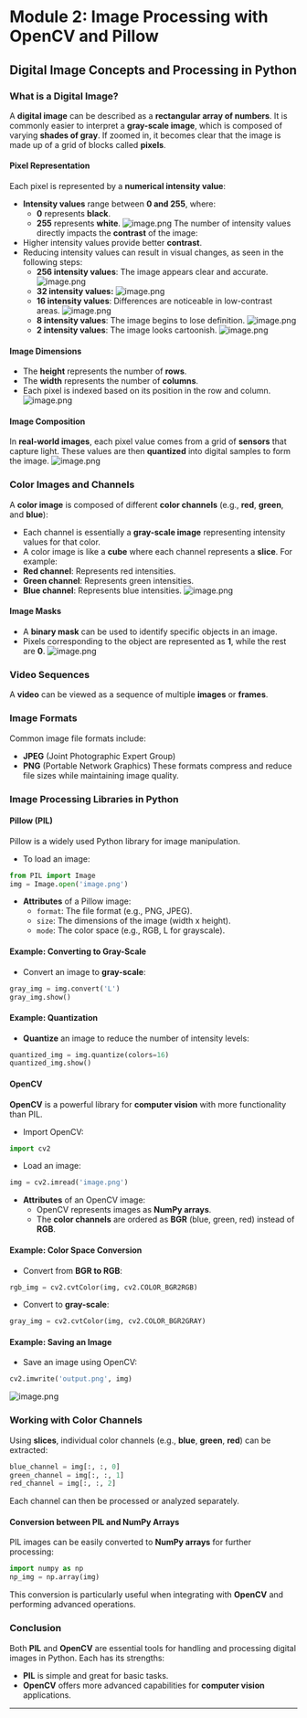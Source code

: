 

# Module 2: Image Processing with OpenCV and Pillow
## Digital Image Concepts and Processing in Python
### What is a Digital Image?
A **digital image** can be described as a **rectangular array of numbers**. It is commonly easier to interpret a **gray-scale image**, which is composed of varying **shades of gray**. If zoomed in, it becomes clear that the image is made up of a grid of blocks called **pixels**.
#### Pixel Representation
Each pixel is represented by a **numerical intensity value**:
- **Intensity values** range between **0 and 255**, where:
	- **0** represents **black**.
	- **255** represents **white**.
![image.png](https://prod-files-secure.s3.us-west-2.amazonaws.com/03e82b26-cccb-4906-bb56-adabcbdc0655/fa1bb4aa-313a-44c2-a7b3-7fa4a8432b08/image.png?X-Amz-Algorithm=AWS4-HMAC-SHA256&X-Amz-Content-Sha256=UNSIGNED-PAYLOAD&X-Amz-Credential=ASIAZI2LB466VTVEJS4W%2F20250130%2Fus-west-2%2Fs3%2Faws4_request&X-Amz-Date=20250130T231437Z&X-Amz-Expires=3600&X-Amz-Security-Token=IQoJb3JpZ2luX2VjEKf%2F%2F%2F%2F%2F%2F%2F%2F%2F%2FwEaCXVzLXdlc3QtMiJHMEUCIQCsmdzwAKuUI7YmTE52HLUtugRg3hdeiS4AO8DaSu8hGgIgXb7aR40%2BRC1Bzj7UIaWAn9dQ8%2B16jUuz7KGzvGJAaYkqiAQIsP%2F%2F%2F%2F%2F%2F%2F%2F%2F%2FARAAGgw2Mzc0MjMxODM4MDUiDIZ%2BarWHYMDw7SHkwSrcA%2FlifbR%2B8m4IF5AEEFq4J8p%2F7fH2tJQF54V0756gcHcWELZKWFeXfuKbiEglVJ7Nk1DfXz4Is0a%2BpkaF3ZDmZrqbbLDhfnAYqdsDh08PEpAjt%2Fn2zPIgxhVVM1HhO1Y7b91FkzPKjqK6PGAF%2BrFRfQs2XvG9BOdMnE30tyNZN0%2FS3grAj%2BmZD2jrf8glj88LM6KpZNkH6Wrh3nMzA164URAUPQsGKQ783UzFwOVWZR0E55z3RjiVr6EQtfR%2B%2FtnqLl%2FpH97eE3rD6wpe5v%2BfhhThl1njmjBQfdl4HJwjldCrPi19tWe%2BJeTBGg9aeqJ4jH5b8%2FDjhlsX7%2BlCoUEyNCmmtPBtLb11ZAkZiMJxK9FSWuTp49OmXHdARVYYfU9%2FuYRV5hpFQ1yPbeYrdtrixB5Sfq%2FD3K9MIKSZPBZ7%2FBWtxxIEmOktR222jUJiePo7JSc8GvXr9U1tJDQsSsatu1gyWG2%2FuF3%2FDKWxDKW4UrnbsYlw8Mkx2b6tHM2pCUMN%2FNdgB65vdu4RPU%2FnCyUr%2BjgZzJrOe1PU1%2FwnCZGnBxWPwfMWVCn%2Fw4hZMVOQ9brG7X930AlqvZ7W2BZ1JwWvPrlYaJgJfrwhXAopF68aOfT62HjVIbIei3j7fYhoMLr977wGOqUBpxRAlvGYevrE3HYaL570qPypkIWwxIv2QaJPBSb9oP4ODJqu4NmenUD3bQ9t7h2bItVSSpy748e1lqbVDMMbTTtlZxWMtXefwgSFpHeBoTnsYvho6PsVTmasn51qtk0DQgnJ7vwL3Jskj1wwbC9QAV4PhLA2EJ%2BFsP%2BYIHsRsTnFievyi1HdDdlYcdzR6b0zpwPkRWh2m6bHRQt3RZXRg4eUrUg2&X-Amz-Signature=a07ff388472f967b218f085e967eb2ea81cebdf1ac25c9f178a8429527c45478&X-Amz-SignedHeaders=host&x-id=GetObject)
The number of intensity values directly impacts the **contrast** of the image:
- Higher intensity values provide better **contrast**.
- Reducing intensity values can result in visual changes, as seen in the following steps:
	- **256 intensity values**: The image appears clear and accurate.
![image.png](https://prod-files-secure.s3.us-west-2.amazonaws.com/03e82b26-cccb-4906-bb56-adabcbdc0655/0de7dfb4-99dc-4b87-8932-5165b3c3b775/image.png?X-Amz-Algorithm=AWS4-HMAC-SHA256&X-Amz-Content-Sha256=UNSIGNED-PAYLOAD&X-Amz-Credential=ASIAZI2LB466TB2PY5JW%2F20250130%2Fus-west-2%2Fs3%2Faws4_request&X-Amz-Date=20250130T231438Z&X-Amz-Expires=3600&X-Amz-Security-Token=IQoJb3JpZ2luX2VjEKf%2F%2F%2F%2F%2F%2F%2F%2F%2F%2FwEaCXVzLXdlc3QtMiJHMEUCIQD6VZdu6hfZR5pGQbblG0PNNWBEW62letwh4LO%2BaTZQBQIgUbkiIaBres93G4KxtL4OFF7QW2ejzjuIHKWoIfqTz1gqiAQIsP%2F%2F%2F%2F%2F%2F%2F%2F%2F%2FARAAGgw2Mzc0MjMxODM4MDUiDNepAMj0krtnOE%2BZ3ircA6sAyccdPgDZc2anY0FtcKDWqRNjjqXnZ522h9r%2FIow7UrB7BEBA4n3Nq2JovTWKm6Q0QJ2QapwXNXFKZ0hJuaDNcSP7fpg8bf1BlheGB6Z%2Fauqm5dil0qZqLOw59YBVMHFSQ2SLXFKCYBqyRlRgureeSk9lOxIrlENd%2BTt1qmshrzFCI9Zc9qOpQJSZKV%2FZ8vuDBLLFoH%2F%2B%2BGBGtiDwSO%2FuxmdIJA%2BF3Ensa%2FaZP7RXE%2FYSuqUHbTwaLzopEDPzD5u0Uux%2FMUbeJWjChdQ2ISnhNXrFjw3avf%2FjnQveHwIjF3uZQXLr%2BZfdstwQl1f1sD5ZglI%2FoAK0b8iXpxrkalws6Yw33QvQlZGzcQ7zOBHBhsqR8AMEtWwphGPGH7CJn2WEqZ7J7qv3mjpc4he1Oe0rY2K2zWBehDyHC5TYJc9W0mB2ji1WCP56t5nrizDMCjx9OQiS2QUOqILlQEhzZznTPfyzbxNmliYLpMftrrakrbEJDMY7ldkSgn4eiwZVT5x%2BCp0AP1Krfv8cB0wjwHkcuGLTNKosF18%2FH6LmYIJ1kDGB0r4A0eKLEk0xUvn0nF8R18NmZpyC25nT%2Fx5VccOUoN4lMgkCRG%2BYG4c5HAtHW1sNOjtmLW%2BYCuSvMKv977wGOqUBnUCdYZhhaFohzrGVZBwwjqdAerdPCgDpeVmD5eE416MQzyWHJkpRrOIlj1R0lZxfonTSqEw92Ut6Z8ek4SzeI4YVDiVY4NZzbG8%2BwgWJRODhNqD7J1uYnuCeKRtIbxVaBLAUSnbH4h4dNo1y26qN3R0ln6DnLl1RaDCB2y5ZxmXN%2BzBlpGvq3HJyO0LTVDIVPlLcXOOhBlZ8lq22C0Ua5RHTFk2G&X-Amz-Signature=136cd573e0fffaf18cfd33deff1eca82f8c2c21d90151d0407100a2975f3daf2&X-Amz-SignedHeaders=host&x-id=GetObject)
	- **32 intensity values:**
![image.png](https://prod-files-secure.s3.us-west-2.amazonaws.com/03e82b26-cccb-4906-bb56-adabcbdc0655/7eb81f08-b190-4c5a-ba2b-2a498a15b2c4/image.png?X-Amz-Algorithm=AWS4-HMAC-SHA256&X-Amz-Content-Sha256=UNSIGNED-PAYLOAD&X-Amz-Credential=ASIAZI2LB466TB2PY5JW%2F20250130%2Fus-west-2%2Fs3%2Faws4_request&X-Amz-Date=20250130T231438Z&X-Amz-Expires=3600&X-Amz-Security-Token=IQoJb3JpZ2luX2VjEKf%2F%2F%2F%2F%2F%2F%2F%2F%2F%2FwEaCXVzLXdlc3QtMiJHMEUCIQD6VZdu6hfZR5pGQbblG0PNNWBEW62letwh4LO%2BaTZQBQIgUbkiIaBres93G4KxtL4OFF7QW2ejzjuIHKWoIfqTz1gqiAQIsP%2F%2F%2F%2F%2F%2F%2F%2F%2F%2FARAAGgw2Mzc0MjMxODM4MDUiDNepAMj0krtnOE%2BZ3ircA6sAyccdPgDZc2anY0FtcKDWqRNjjqXnZ522h9r%2FIow7UrB7BEBA4n3Nq2JovTWKm6Q0QJ2QapwXNXFKZ0hJuaDNcSP7fpg8bf1BlheGB6Z%2Fauqm5dil0qZqLOw59YBVMHFSQ2SLXFKCYBqyRlRgureeSk9lOxIrlENd%2BTt1qmshrzFCI9Zc9qOpQJSZKV%2FZ8vuDBLLFoH%2F%2B%2BGBGtiDwSO%2FuxmdIJA%2BF3Ensa%2FaZP7RXE%2FYSuqUHbTwaLzopEDPzD5u0Uux%2FMUbeJWjChdQ2ISnhNXrFjw3avf%2FjnQveHwIjF3uZQXLr%2BZfdstwQl1f1sD5ZglI%2FoAK0b8iXpxrkalws6Yw33QvQlZGzcQ7zOBHBhsqR8AMEtWwphGPGH7CJn2WEqZ7J7qv3mjpc4he1Oe0rY2K2zWBehDyHC5TYJc9W0mB2ji1WCP56t5nrizDMCjx9OQiS2QUOqILlQEhzZznTPfyzbxNmliYLpMftrrakrbEJDMY7ldkSgn4eiwZVT5x%2BCp0AP1Krfv8cB0wjwHkcuGLTNKosF18%2FH6LmYIJ1kDGB0r4A0eKLEk0xUvn0nF8R18NmZpyC25nT%2Fx5VccOUoN4lMgkCRG%2BYG4c5HAtHW1sNOjtmLW%2BYCuSvMKv977wGOqUBnUCdYZhhaFohzrGVZBwwjqdAerdPCgDpeVmD5eE416MQzyWHJkpRrOIlj1R0lZxfonTSqEw92Ut6Z8ek4SzeI4YVDiVY4NZzbG8%2BwgWJRODhNqD7J1uYnuCeKRtIbxVaBLAUSnbH4h4dNo1y26qN3R0ln6DnLl1RaDCB2y5ZxmXN%2BzBlpGvq3HJyO0LTVDIVPlLcXOOhBlZ8lq22C0Ua5RHTFk2G&X-Amz-Signature=c92cf2eb1abcf0704c5a1086c630d879744517795dbd0b35e0ab8b70b8188da8&X-Amz-SignedHeaders=host&x-id=GetObject)
	- **16 intensity values**: Differences are noticeable in low-contrast areas.
![image.png](https://prod-files-secure.s3.us-west-2.amazonaws.com/03e82b26-cccb-4906-bb56-adabcbdc0655/6bf56d44-9a14-4b7b-98c2-1f00b8630f0c/image.png?X-Amz-Algorithm=AWS4-HMAC-SHA256&X-Amz-Content-Sha256=UNSIGNED-PAYLOAD&X-Amz-Credential=ASIAZI2LB466TB2PY5JW%2F20250130%2Fus-west-2%2Fs3%2Faws4_request&X-Amz-Date=20250130T231438Z&X-Amz-Expires=3600&X-Amz-Security-Token=IQoJb3JpZ2luX2VjEKf%2F%2F%2F%2F%2F%2F%2F%2F%2F%2FwEaCXVzLXdlc3QtMiJHMEUCIQD6VZdu6hfZR5pGQbblG0PNNWBEW62letwh4LO%2BaTZQBQIgUbkiIaBres93G4KxtL4OFF7QW2ejzjuIHKWoIfqTz1gqiAQIsP%2F%2F%2F%2F%2F%2F%2F%2F%2F%2FARAAGgw2Mzc0MjMxODM4MDUiDNepAMj0krtnOE%2BZ3ircA6sAyccdPgDZc2anY0FtcKDWqRNjjqXnZ522h9r%2FIow7UrB7BEBA4n3Nq2JovTWKm6Q0QJ2QapwXNXFKZ0hJuaDNcSP7fpg8bf1BlheGB6Z%2Fauqm5dil0qZqLOw59YBVMHFSQ2SLXFKCYBqyRlRgureeSk9lOxIrlENd%2BTt1qmshrzFCI9Zc9qOpQJSZKV%2FZ8vuDBLLFoH%2F%2B%2BGBGtiDwSO%2FuxmdIJA%2BF3Ensa%2FaZP7RXE%2FYSuqUHbTwaLzopEDPzD5u0Uux%2FMUbeJWjChdQ2ISnhNXrFjw3avf%2FjnQveHwIjF3uZQXLr%2BZfdstwQl1f1sD5ZglI%2FoAK0b8iXpxrkalws6Yw33QvQlZGzcQ7zOBHBhsqR8AMEtWwphGPGH7CJn2WEqZ7J7qv3mjpc4he1Oe0rY2K2zWBehDyHC5TYJc9W0mB2ji1WCP56t5nrizDMCjx9OQiS2QUOqILlQEhzZznTPfyzbxNmliYLpMftrrakrbEJDMY7ldkSgn4eiwZVT5x%2BCp0AP1Krfv8cB0wjwHkcuGLTNKosF18%2FH6LmYIJ1kDGB0r4A0eKLEk0xUvn0nF8R18NmZpyC25nT%2Fx5VccOUoN4lMgkCRG%2BYG4c5HAtHW1sNOjtmLW%2BYCuSvMKv977wGOqUBnUCdYZhhaFohzrGVZBwwjqdAerdPCgDpeVmD5eE416MQzyWHJkpRrOIlj1R0lZxfonTSqEw92Ut6Z8ek4SzeI4YVDiVY4NZzbG8%2BwgWJRODhNqD7J1uYnuCeKRtIbxVaBLAUSnbH4h4dNo1y26qN3R0ln6DnLl1RaDCB2y5ZxmXN%2BzBlpGvq3HJyO0LTVDIVPlLcXOOhBlZ8lq22C0Ua5RHTFk2G&X-Amz-Signature=1b2c0a160d01143aaf5a5f7859690b3c17d9d613df598cf2e84023bda2876814&X-Amz-SignedHeaders=host&x-id=GetObject)
	- **8 intensity values**: The image begins to lose definition.
![image.png](https://prod-files-secure.s3.us-west-2.amazonaws.com/03e82b26-cccb-4906-bb56-adabcbdc0655/cca05878-ca1a-43e0-8bec-1d146756f9ae/image.png?X-Amz-Algorithm=AWS4-HMAC-SHA256&X-Amz-Content-Sha256=UNSIGNED-PAYLOAD&X-Amz-Credential=ASIAZI2LB466TB2PY5JW%2F20250130%2Fus-west-2%2Fs3%2Faws4_request&X-Amz-Date=20250130T231438Z&X-Amz-Expires=3600&X-Amz-Security-Token=IQoJb3JpZ2luX2VjEKf%2F%2F%2F%2F%2F%2F%2F%2F%2F%2FwEaCXVzLXdlc3QtMiJHMEUCIQD6VZdu6hfZR5pGQbblG0PNNWBEW62letwh4LO%2BaTZQBQIgUbkiIaBres93G4KxtL4OFF7QW2ejzjuIHKWoIfqTz1gqiAQIsP%2F%2F%2F%2F%2F%2F%2F%2F%2F%2FARAAGgw2Mzc0MjMxODM4MDUiDNepAMj0krtnOE%2BZ3ircA6sAyccdPgDZc2anY0FtcKDWqRNjjqXnZ522h9r%2FIow7UrB7BEBA4n3Nq2JovTWKm6Q0QJ2QapwXNXFKZ0hJuaDNcSP7fpg8bf1BlheGB6Z%2Fauqm5dil0qZqLOw59YBVMHFSQ2SLXFKCYBqyRlRgureeSk9lOxIrlENd%2BTt1qmshrzFCI9Zc9qOpQJSZKV%2FZ8vuDBLLFoH%2F%2B%2BGBGtiDwSO%2FuxmdIJA%2BF3Ensa%2FaZP7RXE%2FYSuqUHbTwaLzopEDPzD5u0Uux%2FMUbeJWjChdQ2ISnhNXrFjw3avf%2FjnQveHwIjF3uZQXLr%2BZfdstwQl1f1sD5ZglI%2FoAK0b8iXpxrkalws6Yw33QvQlZGzcQ7zOBHBhsqR8AMEtWwphGPGH7CJn2WEqZ7J7qv3mjpc4he1Oe0rY2K2zWBehDyHC5TYJc9W0mB2ji1WCP56t5nrizDMCjx9OQiS2QUOqILlQEhzZznTPfyzbxNmliYLpMftrrakrbEJDMY7ldkSgn4eiwZVT5x%2BCp0AP1Krfv8cB0wjwHkcuGLTNKosF18%2FH6LmYIJ1kDGB0r4A0eKLEk0xUvn0nF8R18NmZpyC25nT%2Fx5VccOUoN4lMgkCRG%2BYG4c5HAtHW1sNOjtmLW%2BYCuSvMKv977wGOqUBnUCdYZhhaFohzrGVZBwwjqdAerdPCgDpeVmD5eE416MQzyWHJkpRrOIlj1R0lZxfonTSqEw92Ut6Z8ek4SzeI4YVDiVY4NZzbG8%2BwgWJRODhNqD7J1uYnuCeKRtIbxVaBLAUSnbH4h4dNo1y26qN3R0ln6DnLl1RaDCB2y5ZxmXN%2BzBlpGvq3HJyO0LTVDIVPlLcXOOhBlZ8lq22C0Ua5RHTFk2G&X-Amz-Signature=b9cc2ac34618895e190de3a4713afc1c86636eb16f3966d329382dbbf19c62f7&X-Amz-SignedHeaders=host&x-id=GetObject)
	- **2 intensity values**: The image looks cartoonish.
![image.png](https://prod-files-secure.s3.us-west-2.amazonaws.com/03e82b26-cccb-4906-bb56-adabcbdc0655/12da64d7-6b97-44e0-bc2c-52b9c47ce212/image.png?X-Amz-Algorithm=AWS4-HMAC-SHA256&X-Amz-Content-Sha256=UNSIGNED-PAYLOAD&X-Amz-Credential=ASIAZI2LB466TB2PY5JW%2F20250130%2Fus-west-2%2Fs3%2Faws4_request&X-Amz-Date=20250130T231438Z&X-Amz-Expires=3600&X-Amz-Security-Token=IQoJb3JpZ2luX2VjEKf%2F%2F%2F%2F%2F%2F%2F%2F%2F%2FwEaCXVzLXdlc3QtMiJHMEUCIQD6VZdu6hfZR5pGQbblG0PNNWBEW62letwh4LO%2BaTZQBQIgUbkiIaBres93G4KxtL4OFF7QW2ejzjuIHKWoIfqTz1gqiAQIsP%2F%2F%2F%2F%2F%2F%2F%2F%2F%2FARAAGgw2Mzc0MjMxODM4MDUiDNepAMj0krtnOE%2BZ3ircA6sAyccdPgDZc2anY0FtcKDWqRNjjqXnZ522h9r%2FIow7UrB7BEBA4n3Nq2JovTWKm6Q0QJ2QapwXNXFKZ0hJuaDNcSP7fpg8bf1BlheGB6Z%2Fauqm5dil0qZqLOw59YBVMHFSQ2SLXFKCYBqyRlRgureeSk9lOxIrlENd%2BTt1qmshrzFCI9Zc9qOpQJSZKV%2FZ8vuDBLLFoH%2F%2B%2BGBGtiDwSO%2FuxmdIJA%2BF3Ensa%2FaZP7RXE%2FYSuqUHbTwaLzopEDPzD5u0Uux%2FMUbeJWjChdQ2ISnhNXrFjw3avf%2FjnQveHwIjF3uZQXLr%2BZfdstwQl1f1sD5ZglI%2FoAK0b8iXpxrkalws6Yw33QvQlZGzcQ7zOBHBhsqR8AMEtWwphGPGH7CJn2WEqZ7J7qv3mjpc4he1Oe0rY2K2zWBehDyHC5TYJc9W0mB2ji1WCP56t5nrizDMCjx9OQiS2QUOqILlQEhzZznTPfyzbxNmliYLpMftrrakrbEJDMY7ldkSgn4eiwZVT5x%2BCp0AP1Krfv8cB0wjwHkcuGLTNKosF18%2FH6LmYIJ1kDGB0r4A0eKLEk0xUvn0nF8R18NmZpyC25nT%2Fx5VccOUoN4lMgkCRG%2BYG4c5HAtHW1sNOjtmLW%2BYCuSvMKv977wGOqUBnUCdYZhhaFohzrGVZBwwjqdAerdPCgDpeVmD5eE416MQzyWHJkpRrOIlj1R0lZxfonTSqEw92Ut6Z8ek4SzeI4YVDiVY4NZzbG8%2BwgWJRODhNqD7J1uYnuCeKRtIbxVaBLAUSnbH4h4dNo1y26qN3R0ln6DnLl1RaDCB2y5ZxmXN%2BzBlpGvq3HJyO0LTVDIVPlLcXOOhBlZ8lq22C0Ua5RHTFk2G&X-Amz-Signature=7d18d35f0da9b9716f650133f1b43a1f169cd8955d44285b418f42d1a4396d3e&X-Amz-SignedHeaders=host&x-id=GetObject)
#### Image Dimensions
- The **height** represents the number of **rows**.
- The **width** represents the number of **columns**.
- Each pixel is indexed based on its position in the row and column.
![image.png](https://prod-files-secure.s3.us-west-2.amazonaws.com/03e82b26-cccb-4906-bb56-adabcbdc0655/ff056335-e79e-4491-b508-30cd45b6c194/image.png?X-Amz-Algorithm=AWS4-HMAC-SHA256&X-Amz-Content-Sha256=UNSIGNED-PAYLOAD&X-Amz-Credential=ASIAZI2LB466VTVEJS4W%2F20250130%2Fus-west-2%2Fs3%2Faws4_request&X-Amz-Date=20250130T231437Z&X-Amz-Expires=3600&X-Amz-Security-Token=IQoJb3JpZ2luX2VjEKf%2F%2F%2F%2F%2F%2F%2F%2F%2F%2FwEaCXVzLXdlc3QtMiJHMEUCIQCsmdzwAKuUI7YmTE52HLUtugRg3hdeiS4AO8DaSu8hGgIgXb7aR40%2BRC1Bzj7UIaWAn9dQ8%2B16jUuz7KGzvGJAaYkqiAQIsP%2F%2F%2F%2F%2F%2F%2F%2F%2F%2FARAAGgw2Mzc0MjMxODM4MDUiDIZ%2BarWHYMDw7SHkwSrcA%2FlifbR%2B8m4IF5AEEFq4J8p%2F7fH2tJQF54V0756gcHcWELZKWFeXfuKbiEglVJ7Nk1DfXz4Is0a%2BpkaF3ZDmZrqbbLDhfnAYqdsDh08PEpAjt%2Fn2zPIgxhVVM1HhO1Y7b91FkzPKjqK6PGAF%2BrFRfQs2XvG9BOdMnE30tyNZN0%2FS3grAj%2BmZD2jrf8glj88LM6KpZNkH6Wrh3nMzA164URAUPQsGKQ783UzFwOVWZR0E55z3RjiVr6EQtfR%2B%2FtnqLl%2FpH97eE3rD6wpe5v%2BfhhThl1njmjBQfdl4HJwjldCrPi19tWe%2BJeTBGg9aeqJ4jH5b8%2FDjhlsX7%2BlCoUEyNCmmtPBtLb11ZAkZiMJxK9FSWuTp49OmXHdARVYYfU9%2FuYRV5hpFQ1yPbeYrdtrixB5Sfq%2FD3K9MIKSZPBZ7%2FBWtxxIEmOktR222jUJiePo7JSc8GvXr9U1tJDQsSsatu1gyWG2%2FuF3%2FDKWxDKW4UrnbsYlw8Mkx2b6tHM2pCUMN%2FNdgB65vdu4RPU%2FnCyUr%2BjgZzJrOe1PU1%2FwnCZGnBxWPwfMWVCn%2Fw4hZMVOQ9brG7X930AlqvZ7W2BZ1JwWvPrlYaJgJfrwhXAopF68aOfT62HjVIbIei3j7fYhoMLr977wGOqUBpxRAlvGYevrE3HYaL570qPypkIWwxIv2QaJPBSb9oP4ODJqu4NmenUD3bQ9t7h2bItVSSpy748e1lqbVDMMbTTtlZxWMtXefwgSFpHeBoTnsYvho6PsVTmasn51qtk0DQgnJ7vwL3Jskj1wwbC9QAV4PhLA2EJ%2BFsP%2BYIHsRsTnFievyi1HdDdlYcdzR6b0zpwPkRWh2m6bHRQt3RZXRg4eUrUg2&X-Amz-Signature=70fd512159317fd9cb48c24fcf0e7feb8eabfcf62fe8d32f555c7b4744ed2adf&X-Amz-SignedHeaders=host&x-id=GetObject)
#### Image Composition
In **real-world images**, each pixel value comes from a grid of **sensors** that capture light. These values are then **quantized** into digital samples to form the image.
![image.png](https://prod-files-secure.s3.us-west-2.amazonaws.com/03e82b26-cccb-4906-bb56-adabcbdc0655/0c721ea0-409b-4d32-b630-a00d6f170d18/image.png?X-Amz-Algorithm=AWS4-HMAC-SHA256&X-Amz-Content-Sha256=UNSIGNED-PAYLOAD&X-Amz-Credential=ASIAZI2LB466VTVEJS4W%2F20250130%2Fus-west-2%2Fs3%2Faws4_request&X-Amz-Date=20250130T231437Z&X-Amz-Expires=3600&X-Amz-Security-Token=IQoJb3JpZ2luX2VjEKf%2F%2F%2F%2F%2F%2F%2F%2F%2F%2FwEaCXVzLXdlc3QtMiJHMEUCIQCsmdzwAKuUI7YmTE52HLUtugRg3hdeiS4AO8DaSu8hGgIgXb7aR40%2BRC1Bzj7UIaWAn9dQ8%2B16jUuz7KGzvGJAaYkqiAQIsP%2F%2F%2F%2F%2F%2F%2F%2F%2F%2FARAAGgw2Mzc0MjMxODM4MDUiDIZ%2BarWHYMDw7SHkwSrcA%2FlifbR%2B8m4IF5AEEFq4J8p%2F7fH2tJQF54V0756gcHcWELZKWFeXfuKbiEglVJ7Nk1DfXz4Is0a%2BpkaF3ZDmZrqbbLDhfnAYqdsDh08PEpAjt%2Fn2zPIgxhVVM1HhO1Y7b91FkzPKjqK6PGAF%2BrFRfQs2XvG9BOdMnE30tyNZN0%2FS3grAj%2BmZD2jrf8glj88LM6KpZNkH6Wrh3nMzA164URAUPQsGKQ783UzFwOVWZR0E55z3RjiVr6EQtfR%2B%2FtnqLl%2FpH97eE3rD6wpe5v%2BfhhThl1njmjBQfdl4HJwjldCrPi19tWe%2BJeTBGg9aeqJ4jH5b8%2FDjhlsX7%2BlCoUEyNCmmtPBtLb11ZAkZiMJxK9FSWuTp49OmXHdARVYYfU9%2FuYRV5hpFQ1yPbeYrdtrixB5Sfq%2FD3K9MIKSZPBZ7%2FBWtxxIEmOktR222jUJiePo7JSc8GvXr9U1tJDQsSsatu1gyWG2%2FuF3%2FDKWxDKW4UrnbsYlw8Mkx2b6tHM2pCUMN%2FNdgB65vdu4RPU%2FnCyUr%2BjgZzJrOe1PU1%2FwnCZGnBxWPwfMWVCn%2Fw4hZMVOQ9brG7X930AlqvZ7W2BZ1JwWvPrlYaJgJfrwhXAopF68aOfT62HjVIbIei3j7fYhoMLr977wGOqUBpxRAlvGYevrE3HYaL570qPypkIWwxIv2QaJPBSb9oP4ODJqu4NmenUD3bQ9t7h2bItVSSpy748e1lqbVDMMbTTtlZxWMtXefwgSFpHeBoTnsYvho6PsVTmasn51qtk0DQgnJ7vwL3Jskj1wwbC9QAV4PhLA2EJ%2BFsP%2BYIHsRsTnFievyi1HdDdlYcdzR6b0zpwPkRWh2m6bHRQt3RZXRg4eUrUg2&X-Amz-Signature=36e8057fd9fdb7635925a03a06ce787cf273392e706a4ef5fdeb94f96d84f864&X-Amz-SignedHeaders=host&x-id=GetObject)
### Color Images and Channels
A **color image** is composed of different **color channels** (e.g., **red**, **green**, and **blue**):
- Each channel is essentially a **gray-scale image** representing intensity values for that color.
- A color image is like a **cube** where each channel represents a **slice**.
For example:
- **Red channel**: Represents red intensities.
- **Green channel**: Represents green intensities.
- **Blue channel**: Represents blue intensities.
![image.png](https://prod-files-secure.s3.us-west-2.amazonaws.com/03e82b26-cccb-4906-bb56-adabcbdc0655/c0cc17c9-842f-413f-82e8-f3f44278cf74/image.png?X-Amz-Algorithm=AWS4-HMAC-SHA256&X-Amz-Content-Sha256=UNSIGNED-PAYLOAD&X-Amz-Credential=ASIAZI2LB466VTVEJS4W%2F20250130%2Fus-west-2%2Fs3%2Faws4_request&X-Amz-Date=20250130T231437Z&X-Amz-Expires=3600&X-Amz-Security-Token=IQoJb3JpZ2luX2VjEKf%2F%2F%2F%2F%2F%2F%2F%2F%2F%2FwEaCXVzLXdlc3QtMiJHMEUCIQCsmdzwAKuUI7YmTE52HLUtugRg3hdeiS4AO8DaSu8hGgIgXb7aR40%2BRC1Bzj7UIaWAn9dQ8%2B16jUuz7KGzvGJAaYkqiAQIsP%2F%2F%2F%2F%2F%2F%2F%2F%2F%2FARAAGgw2Mzc0MjMxODM4MDUiDIZ%2BarWHYMDw7SHkwSrcA%2FlifbR%2B8m4IF5AEEFq4J8p%2F7fH2tJQF54V0756gcHcWELZKWFeXfuKbiEglVJ7Nk1DfXz4Is0a%2BpkaF3ZDmZrqbbLDhfnAYqdsDh08PEpAjt%2Fn2zPIgxhVVM1HhO1Y7b91FkzPKjqK6PGAF%2BrFRfQs2XvG9BOdMnE30tyNZN0%2FS3grAj%2BmZD2jrf8glj88LM6KpZNkH6Wrh3nMzA164URAUPQsGKQ783UzFwOVWZR0E55z3RjiVr6EQtfR%2B%2FtnqLl%2FpH97eE3rD6wpe5v%2BfhhThl1njmjBQfdl4HJwjldCrPi19tWe%2BJeTBGg9aeqJ4jH5b8%2FDjhlsX7%2BlCoUEyNCmmtPBtLb11ZAkZiMJxK9FSWuTp49OmXHdARVYYfU9%2FuYRV5hpFQ1yPbeYrdtrixB5Sfq%2FD3K9MIKSZPBZ7%2FBWtxxIEmOktR222jUJiePo7JSc8GvXr9U1tJDQsSsatu1gyWG2%2FuF3%2FDKWxDKW4UrnbsYlw8Mkx2b6tHM2pCUMN%2FNdgB65vdu4RPU%2FnCyUr%2BjgZzJrOe1PU1%2FwnCZGnBxWPwfMWVCn%2Fw4hZMVOQ9brG7X930AlqvZ7W2BZ1JwWvPrlYaJgJfrwhXAopF68aOfT62HjVIbIei3j7fYhoMLr977wGOqUBpxRAlvGYevrE3HYaL570qPypkIWwxIv2QaJPBSb9oP4ODJqu4NmenUD3bQ9t7h2bItVSSpy748e1lqbVDMMbTTtlZxWMtXefwgSFpHeBoTnsYvho6PsVTmasn51qtk0DQgnJ7vwL3Jskj1wwbC9QAV4PhLA2EJ%2BFsP%2BYIHsRsTnFievyi1HdDdlYcdzR6b0zpwPkRWh2m6bHRQt3RZXRg4eUrUg2&X-Amz-Signature=916f6a8a59a3794cebd7c57053c1be9d883953092531b2dba1006cd0a8eda686&X-Amz-SignedHeaders=host&x-id=GetObject)
#### Image Masks
- A **binary mask** can be used to identify specific objects in an image.
- Pixels corresponding to the object are represented as **1**, while the rest are **0**.
![image.png](https://prod-files-secure.s3.us-west-2.amazonaws.com/03e82b26-cccb-4906-bb56-adabcbdc0655/667eab4d-d19d-4618-81d0-663b6beb002c/image.png?X-Amz-Algorithm=AWS4-HMAC-SHA256&X-Amz-Content-Sha256=UNSIGNED-PAYLOAD&X-Amz-Credential=ASIAZI2LB466VTVEJS4W%2F20250130%2Fus-west-2%2Fs3%2Faws4_request&X-Amz-Date=20250130T231437Z&X-Amz-Expires=3600&X-Amz-Security-Token=IQoJb3JpZ2luX2VjEKf%2F%2F%2F%2F%2F%2F%2F%2F%2F%2FwEaCXVzLXdlc3QtMiJHMEUCIQCsmdzwAKuUI7YmTE52HLUtugRg3hdeiS4AO8DaSu8hGgIgXb7aR40%2BRC1Bzj7UIaWAn9dQ8%2B16jUuz7KGzvGJAaYkqiAQIsP%2F%2F%2F%2F%2F%2F%2F%2F%2F%2FARAAGgw2Mzc0MjMxODM4MDUiDIZ%2BarWHYMDw7SHkwSrcA%2FlifbR%2B8m4IF5AEEFq4J8p%2F7fH2tJQF54V0756gcHcWELZKWFeXfuKbiEglVJ7Nk1DfXz4Is0a%2BpkaF3ZDmZrqbbLDhfnAYqdsDh08PEpAjt%2Fn2zPIgxhVVM1HhO1Y7b91FkzPKjqK6PGAF%2BrFRfQs2XvG9BOdMnE30tyNZN0%2FS3grAj%2BmZD2jrf8glj88LM6KpZNkH6Wrh3nMzA164URAUPQsGKQ783UzFwOVWZR0E55z3RjiVr6EQtfR%2B%2FtnqLl%2FpH97eE3rD6wpe5v%2BfhhThl1njmjBQfdl4HJwjldCrPi19tWe%2BJeTBGg9aeqJ4jH5b8%2FDjhlsX7%2BlCoUEyNCmmtPBtLb11ZAkZiMJxK9FSWuTp49OmXHdARVYYfU9%2FuYRV5hpFQ1yPbeYrdtrixB5Sfq%2FD3K9MIKSZPBZ7%2FBWtxxIEmOktR222jUJiePo7JSc8GvXr9U1tJDQsSsatu1gyWG2%2FuF3%2FDKWxDKW4UrnbsYlw8Mkx2b6tHM2pCUMN%2FNdgB65vdu4RPU%2FnCyUr%2BjgZzJrOe1PU1%2FwnCZGnBxWPwfMWVCn%2Fw4hZMVOQ9brG7X930AlqvZ7W2BZ1JwWvPrlYaJgJfrwhXAopF68aOfT62HjVIbIei3j7fYhoMLr977wGOqUBpxRAlvGYevrE3HYaL570qPypkIWwxIv2QaJPBSb9oP4ODJqu4NmenUD3bQ9t7h2bItVSSpy748e1lqbVDMMbTTtlZxWMtXefwgSFpHeBoTnsYvho6PsVTmasn51qtk0DQgnJ7vwL3Jskj1wwbC9QAV4PhLA2EJ%2BFsP%2BYIHsRsTnFievyi1HdDdlYcdzR6b0zpwPkRWh2m6bHRQt3RZXRg4eUrUg2&X-Amz-Signature=dad84e38fd54187d48fcd94809eb69d1a87ffc9be60f1d14c3e6bbac51e5d2d5&X-Amz-SignedHeaders=host&x-id=GetObject)
### Video Sequences
A **video** can be viewed as a sequence of multiple **images** or **frames**.
### Image Formats
Common image file formats include:
- **JPEG** (Joint Photographic Expert Group)
- **PNG** (Portable Network Graphics)
These formats compress and reduce file sizes while maintaining image quality.
### Image Processing Libraries in Python
#### Pillow (PIL)
Pillow is a widely used Python library for image manipulation.
- To load an image:
```python
from PIL import Image
img = Image.open('image.png')
```
- **Attributes** of a Pillow image:
	- `format`: The file format (e.g., PNG, JPEG).
	- `size`: The dimensions of the image (width x height).
	- `mode`: The color space (e.g., RGB, L for grayscale).
#### Example: Converting to Gray-Scale
- Convert an image to **gray-scale**:
```python
gray_img = img.convert('L')
gray_img.show()
```
#### Example: Quantization
- **Quantize** an image to reduce the number of intensity levels:
```python
quantized_img = img.quantize(colors=16)
quantized_img.show()
```
#### OpenCV
**OpenCV** is a powerful library for **computer vision** with more functionality than PIL.
- Import OpenCV:
```python
import cv2
```
- Load an image:
```python
img = cv2.imread('image.png')
```
- **Attributes** of an OpenCV image:
	- OpenCV represents images as **NumPy arrays**.
	- The **color channels** are ordered as **BGR** (blue, green, red) instead of **RGB**.
#### Example: Color Space Conversion
- Convert from **BGR to RGB**:
```python
rgb_img = cv2.cvtColor(img, cv2.COLOR_BGR2RGB)
```
- Convert to **gray-scale**:
```python
gray_img = cv2.cvtColor(img, cv2.COLOR_BGR2GRAY)
```
#### Example: Saving an Image
- Save an image using OpenCV:
```python
cv2.imwrite('output.png', img)
```
![image.png](https://prod-files-secure.s3.us-west-2.amazonaws.com/03e82b26-cccb-4906-bb56-adabcbdc0655/25fcc977-54ea-484c-997e-9b6bd016f347/image.png?X-Amz-Algorithm=AWS4-HMAC-SHA256&X-Amz-Content-Sha256=UNSIGNED-PAYLOAD&X-Amz-Credential=ASIAZI2LB466VTVEJS4W%2F20250130%2Fus-west-2%2Fs3%2Faws4_request&X-Amz-Date=20250130T231437Z&X-Amz-Expires=3600&X-Amz-Security-Token=IQoJb3JpZ2luX2VjEKf%2F%2F%2F%2F%2F%2F%2F%2F%2F%2FwEaCXVzLXdlc3QtMiJHMEUCIQCsmdzwAKuUI7YmTE52HLUtugRg3hdeiS4AO8DaSu8hGgIgXb7aR40%2BRC1Bzj7UIaWAn9dQ8%2B16jUuz7KGzvGJAaYkqiAQIsP%2F%2F%2F%2F%2F%2F%2F%2F%2F%2FARAAGgw2Mzc0MjMxODM4MDUiDIZ%2BarWHYMDw7SHkwSrcA%2FlifbR%2B8m4IF5AEEFq4J8p%2F7fH2tJQF54V0756gcHcWELZKWFeXfuKbiEglVJ7Nk1DfXz4Is0a%2BpkaF3ZDmZrqbbLDhfnAYqdsDh08PEpAjt%2Fn2zPIgxhVVM1HhO1Y7b91FkzPKjqK6PGAF%2BrFRfQs2XvG9BOdMnE30tyNZN0%2FS3grAj%2BmZD2jrf8glj88LM6KpZNkH6Wrh3nMzA164URAUPQsGKQ783UzFwOVWZR0E55z3RjiVr6EQtfR%2B%2FtnqLl%2FpH97eE3rD6wpe5v%2BfhhThl1njmjBQfdl4HJwjldCrPi19tWe%2BJeTBGg9aeqJ4jH5b8%2FDjhlsX7%2BlCoUEyNCmmtPBtLb11ZAkZiMJxK9FSWuTp49OmXHdARVYYfU9%2FuYRV5hpFQ1yPbeYrdtrixB5Sfq%2FD3K9MIKSZPBZ7%2FBWtxxIEmOktR222jUJiePo7JSc8GvXr9U1tJDQsSsatu1gyWG2%2FuF3%2FDKWxDKW4UrnbsYlw8Mkx2b6tHM2pCUMN%2FNdgB65vdu4RPU%2FnCyUr%2BjgZzJrOe1PU1%2FwnCZGnBxWPwfMWVCn%2Fw4hZMVOQ9brG7X930AlqvZ7W2BZ1JwWvPrlYaJgJfrwhXAopF68aOfT62HjVIbIei3j7fYhoMLr977wGOqUBpxRAlvGYevrE3HYaL570qPypkIWwxIv2QaJPBSb9oP4ODJqu4NmenUD3bQ9t7h2bItVSSpy748e1lqbVDMMbTTtlZxWMtXefwgSFpHeBoTnsYvho6PsVTmasn51qtk0DQgnJ7vwL3Jskj1wwbC9QAV4PhLA2EJ%2BFsP%2BYIHsRsTnFievyi1HdDdlYcdzR6b0zpwPkRWh2m6bHRQt3RZXRg4eUrUg2&X-Amz-Signature=299a3ad4a9211284aded609e4158b3c5ee62fa0a50a47cc48e7ba010a4a94720&X-Amz-SignedHeaders=host&x-id=GetObject)
### Working with Color Channels
Using **slices**, individual color channels (e.g., **blue**, **green**, **red**) can be extracted:
```python
blue_channel = img[:, :, 0]
green_channel = img[:, :, 1]
red_channel = img[:, :, 2]
```
Each channel can then be processed or analyzed separately.
#### Conversion between PIL and NumPy Arrays
PIL images can be easily converted to **NumPy arrays** for further processing:
```python
import numpy as np
np_img = np.array(img)
```
This conversion is particularly useful when integrating with **OpenCV** and performing advanced operations.
### Conclusion
Both **PIL** and **OpenCV** are essential tools for handling and processing digital images in Python. Each has its strengths:
- **PIL** is simple and great for basic tasks.
- **OpenCV** offers more advanced capabilities for **computer vision** applications.
___



